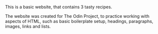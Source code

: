 This is a basic website, that contains 3 tasty recipes.

The website was created for The Odin Project, to practice working with aspects of HTML, such as basic boilerplate setup, headings, paragraphs, images, links and lists.